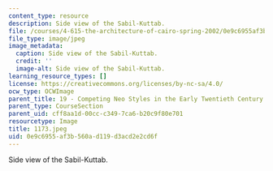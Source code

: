 ```yaml
---
content_type: resource
description: Side view of the Sabil-Kuttab.
file: /courses/4-615-the-architecture-of-cairo-spring-2002/0e9c6955af3b560ad119d3acd2e2cd6f_1173.jpeg
file_type: image/jpeg
image_metadata:
  caption: Side view of the Sabil-Kuttab.
  credit: ''
  image-alt: Side view of the Sabil-Kuttab.
learning_resource_types: []
license: https://creativecommons.org/licenses/by-nc-sa/4.0/
ocw_type: OCWImage
parent_title: 19 - Competing Neo Styles in the Early Twentieth Century
parent_type: CourseSection
parent_uid: cff8aa1d-00cc-c349-7ca6-b20c9f80e701
resourcetype: Image
title: 1173.jpeg
uid: 0e9c6955-af3b-560a-d119-d3acd2e2cd6f
---
```

Side view of the Sabil-Kuttab.